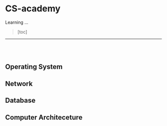 # CS-academy





Learning ...

> [toc]
>
> 



--------

<br></br>

## Operating System  

[참조링크]: https://github.com/Dinoryong/CS-academy/tree/main/OS	"LINK"







## Network





## Database





## Computer Architeceture



